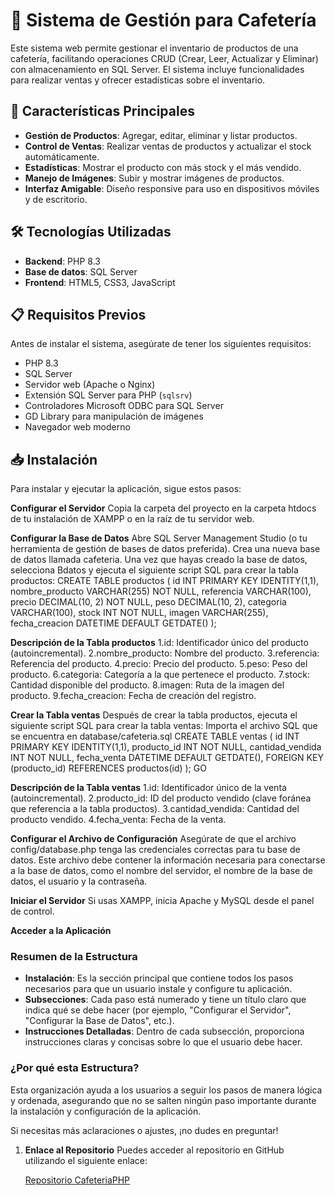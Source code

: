 # 🏪 Sistema de Gestión para Cafetería

Este sistema web permite gestionar el inventario de productos de una cafetería, facilitando operaciones CRUD (Crear, Leer, Actualizar y Eliminar) con almacenamiento en SQL Server. El sistema incluye funcionalidades para realizar ventas y ofrecer estadísticas sobre el inventario.

## 🚀 Características Principales

- **Gestión de Productos**: Agregar, editar, eliminar y listar productos.
- **Control de Ventas**: Realizar ventas de productos y actualizar el stock automáticamente.
- **Estadísticas**: Mostrar el producto con más stock y el más vendido.
- **Manejo de Imágenes**: Subir y mostrar imágenes de productos.
- **Interfaz Amigable**: Diseño responsive para uso en dispositivos móviles y de escritorio.

## 🛠️ Tecnologías Utilizadas

- **Backend**: PHP 8.3
- **Base de datos**: SQL Server
- **Frontend**: HTML5, CSS3, JavaScript

## 📋 Requisitos Previos

Antes de instalar el sistema, asegúrate de tener los siguientes requisitos:

- PHP 8.3
- SQL Server 
- Servidor web (Apache o Nginx)
- Extensión SQL Server para PHP (`sqlsrv`)
- Controladores Microsoft ODBC para SQL Server
- GD Library para manipulación de imágenes
- Navegador web moderno


## 📥 Instalación

Para instalar y ejecutar la aplicación, sigue estos pasos:

**Configurar el Servidor**
Copia la carpeta del proyecto en la carpeta htdocs de tu instalación de XAMPP o en la raíz de tu servidor web.

**Configurar la Base de Datos**
Abre SQL Server Management Studio (o tu herramienta de gestión de bases de datos preferida).
Crea una nueva base de datos llamada cafeteria.
Una vez que hayas creado la base de datos, selecciona Bdatos y ejecuta el siguiente script SQL para crear la tabla productos:
CREATE TABLE productos (
    id INT PRIMARY KEY IDENTITY(1,1),
    nombre_producto VARCHAR(255) NOT NULL,
    referencia VARCHAR(100),
    precio DECIMAL(10, 2) NOT NULL,
    peso DECIMAL(10, 2),
    categoria VARCHAR(100),
    stock INT NOT NULL,
    imagen VARCHAR(255),
    fecha_creacion DATETIME DEFAULT GETDATE()
);

**Descripción de la Tabla productos**
1.id: Identificador único del producto (autoincremental).
2.nombre_producto: Nombre del producto.
3.referencia: Referencia del producto.
4.precio: Precio del producto.
5.peso: Peso del producto.
6.categoria: Categoría a la que pertenece el producto.
7.stock: Cantidad disponible del producto.
8.imagen: Ruta de la imagen del producto.
9.fecha_creacion: Fecha de creación del registro.

**Crear la Tabla ventas**
Después de crear la tabla productos, ejecuta el siguiente script SQL para crear la tabla ventas:
Importa el archivo SQL que se encuentra en database/cafeteria.sql 
CREATE TABLE ventas (
    id INT PRIMARY KEY IDENTITY(1,1),
    producto_id INT NOT NULL,
    cantidad_vendida INT NOT NULL,
    fecha_venta DATETIME DEFAULT GETDATE(),
    FOREIGN KEY (producto_id) REFERENCES productos(id)
);
GO

**Descripción de la Tabla ventas**
1.id: Identificador único de la venta (autoincremental).
2.producto_id: ID del producto vendido (clave foránea que referencia a la tabla productos).
3.cantidad_vendida: Cantidad del producto vendido.
4.fecha_venta: Fecha de la venta.

**Configurar el Archivo de Configuración**
Asegúrate de que el archivo config/database.php tenga las credenciales correctas para tu base de datos. Este archivo debe contener la información necesaria para conectarse a la base de datos, como el nombre del servidor, el nombre de la base de datos, el usuario y la contraseña.

**Iniciar el Servidor**
Si usas XAMPP, inicia Apache y MySQL desde el panel de control.

**Acceder a la Aplicación**



### Resumen de la Estructura

- **Instalación**: Es la sección principal que contiene todos los pasos necesarios para que un usuario instale y configure tu aplicación.
- **Subsecciones**: Cada paso está numerado y tiene un título claro que indica qué se debe hacer (por ejemplo, "Configurar el Servidor", "Configurar la Base de Datos", etc.).
- **Instrucciones Detalladas**: Dentro de cada subsección, proporciona instrucciones claras y concisas sobre lo que el usuario debe hacer.

### ¿Por qué esta Estructura?

Esta organización ayuda a los usuarios a seguir los pasos de manera lógica y ordenada, asegurando que no se salten ningún paso importante durante la instalación y configuración de la aplicación. 

Si necesitas más aclaraciones o ajustes, ¡no dudes en preguntar!



1. **Enlace al Repositorio**
   Puedes acceder al repositorio en GitHub utilizando el siguiente enlace:
   
   [Repositorio CafeteriaPHP](https://github.com/jhonny1113/CafeteriaPHP.git)
